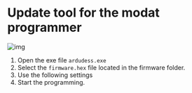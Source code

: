 # Update tool for the modat programmer
![img][config]
1. Open the exe file `ardudess.exe`
2. Select the `firmware.hex` file located in the firmware folder. 
3. Use the following settings
4. Start the programming. 

[config]: https://github.com/AzizSayfutdinov/ModatProgrammerTool/tree/master/update_tool/img/config.png "config"